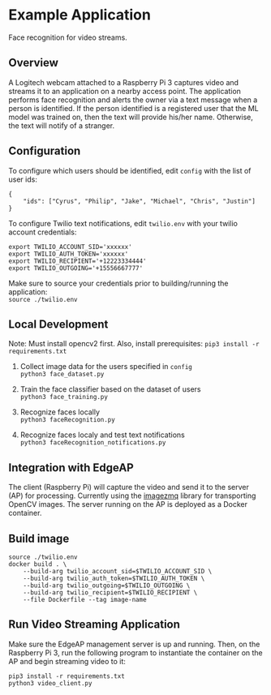 # Example Application

Face recognition for video streams.

## Overview

A Logitech webcam attached to a Raspberry Pi 3 captures video and streams it to an application on a nearby access point.
The application performs face recognition and alerts the owner via a text message when a person is identified. If the person
identified is a registered user that the ML model was trained on, then the text will provide his/her name. Otherwise, the text
will notify of a stranger.

## Configuration

To configure which users should be identified, edit `config` with the list of user ids:
```
{
    "ids": ["Cyrus", "Philip", "Jake", "Michael", "Chris", "Justin"]
}
```

To configure Twilio text notifications, edit `twilio.env` with your twilio account credentials:
```
export TWILIO_ACCOUNT_SID='xxxxxx'
export TWILIO_AUTH_TOKEN='xxxxxx'
export TWILIO_RECIPIENT='+12223334444'
export TWILIO_OUTGOING='+15556667777'
```

Make sure to source your credentials prior to building/running the application:\
`source ./twilio.env`

## Local Development

Note: Must install opencv2 first. Also, install prerequisites: `pip3 install -r requirements.txt`

1. Collect image data for the users specified in `config`\
`python3 face_dataset.py`

2. Train the face classifier based on the dataset of users\
`python3 face_training.py`

3. Recognize faces locally\
`python3 faceRecognition.py`

4. Recognize faces localy and test text notifications\
`python3 faceRecognition_notifications.py`

## Integration with EdgeAP

The client (Raspberry Pi) will capture the video and send it to the server (AP) for processing. Currently using the [imagezmq](https://github.com/jeffbass/imagezmq) library for transporting OpenCV images. The server running on the AP is deployed as a Docker container.

## Build image

```
source ./twilio.env
docker build . \
    --build-arg twilio_account_sid=$TWILIO_ACCOUNT_SID \
    --build-arg twilio_auth_token=$TWILIO_AUTH_TOKEN \
    --build-arg twilio_outgoing=$TWILIO_OUTGOING \
    --build-arg twilio_recipient=$TWILIO_RECIPIENT \
    --file Dockerfile --tag image-name
```

## Run Video Streaming Application

Make sure the EdgeAP management server is up and running.
Then, on the Raspberry Pi 3, run the following program to instantiate the container on the AP and begin streaming video to it:
```
pip3 install -r requirements.txt
python3 video_client.py
```